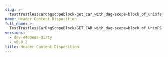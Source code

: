 ```yaml
---
slug: >-
  testtrustlesscardagscopeblock-get_car_with_dag-scope-block_of_unixfs_file_on_a_path_with_sharded_directory_(accept_header)-header_content-disposition
name: Header Content-Disposition
full_name: >-
  TestTrustlessCarDagScopeBlock/GET_CAR_with_dag-scope=block_of_UnixFS_file_on_a_path_with_sharded_directory_(Accept_Header)/Header_Content-Disposition
versions:
  - dev-44b0eaa-dirty
  - v0.0.2
title: Header Content-Disposition
---
```



